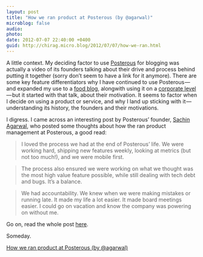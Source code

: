 ```yaml
---
layout: post
title: "How we ran product at Posterous (by @agarwal)"
microblog: false
audio: 
photo: 
date: 2012-07-07 22:40:00 +0400
guid: http://chirag.micro.blog/2012/07/07/how-we-ran.html
---
```

<p>A little context. My deciding factor to use <a href="http://www.posterous.com/" target="_blank">Posterous</a> for blogging was actually a video of its founders talking about their drive and process behind putting it together (sorry don’t seem to have a link for it anymore). There are some key feature differentiators why I have continued to use Posterous — and expanded my use to a <a href="http://blog.naihar.com/" target="_blank">food blog</a>, alongwith using it on a <a href="http://blog.cognitoit.com/" target="_blank">corporate level</a> — but it started with that talk, about their motivation. It seems to factor when I decide on using a product or service, and why I land up sticking with it — understanding its history, the founders and their motivations.</p>
<p>I digress. I came across an interesting post by Posterous’ founder, <a href="http://www.twitter.com/#!/agarwal" target="_blank">Sachin Agarwal</a>, who posted some thoughts about how the ran product management at Posterous, a good read:</p>
<blockquote>I loved the process we had at the end of Posterous’ life. We were working hard, shipping new features weekly, looking at metrics (but not too much!), and we were mobile first.</blockquote>
<blockquote>The process also ensured we were working on what we thought was the most high value feature possible, while still dealing with tech debt and bugs. It’s a balance.</blockquote>
<blockquote>We had accountability. We knew when we were making mistakes or running late. It made my life a lot easier. It made board meetings easier. I could go on vacation and know the company was powering on without me.</blockquote>
<p>Go on, read the whole post <a href="http://sachin.posterous.com/process" target="_blank">here</a>.</p>
<p>Someday.</p>
<p><a href="http://sachin.posterous.com/process" target="_blank">How we ran product at Posterous (by @agarwal)</a></p>
